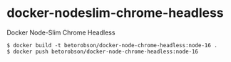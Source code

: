 # docker-nodeslim-chrome-headless
Docker Node-Slim Chrome Headless

```
$ docker build -t betorobson/docker-node-chrome-headless:node-16 .
$ docker push betorobson/docker-node-chrome-headless:node-16
```
